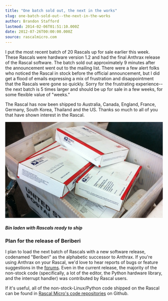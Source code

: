```yaml
---
title: "One batch sold out, the next in the works"
slug: one-batch-sold-out--the-next-in-the-works
author: Brandon Stafford
lastmod: 2014-02-06T01:51:10.000Z
date: 2012-07-26T00:00:00.000Z
source: rascalmicro.com
---
```


I put the most recent batch of 20 Rascals up for sale earlier this week. These Rascals were hardware version 1.2 and had the final Anthrax release of the Rascal software. The batch sold out approximately 9 minutes after the announcement went out to the mailing list. There were a few alert folks who noticed the Rascal in stock before the official announcement, but I did get a flood of emails expressing a mix of frustration and disappointment that the Rascals were gone so quickly. Sorry for the frustrating experience-- the next batch is 5 times larger and should be up for sale in a few weeks, for some flexible value of "weeks."

The Rascal has now been shipped to Australia, Canada, England, France, Germany, South Korea, Thailand and the US. Thanks so much to all of you that have shown interest in the Rascal.

<img src="/img/bin-of-rascals-ready-to-ship-2012-07-26.jpg" width="820px">
<h5>Bin laden with Rascals ready to ship</h5>

### Plan for the release of Beriberi ###

I plan to load the next batch of Rascals with a new software release, codenamed "Beriberi" as the alphabetic successor to Anthrax. If you're using Anthrax on your Rascal, we'd love to hear reports of bugs or feature suggestions in the [forums][1]. Even in the current release, the majority of the non-stock code (specifically, a lot of the editor, the Python hardware library, and the interrupt handler) was contributed by Rascal users.

If it's useful, all of the non-stock-Linux/Python code shipped on the Rascal can be found in [Rascal Micro's code repositories][2] on Github.

[1]: /forum/
[2]: https://github.com/rascalmicro/